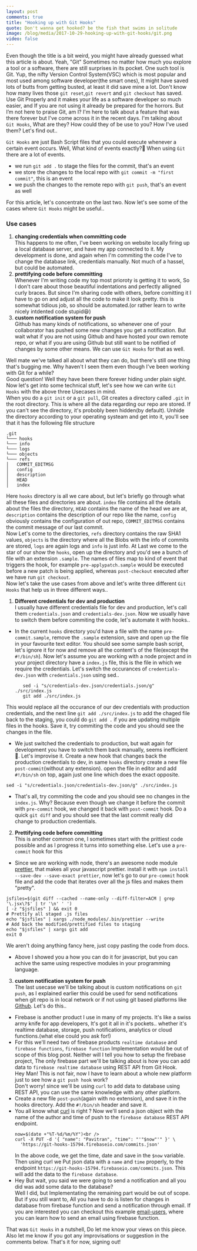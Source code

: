 ```yaml
---
layout: post
comments: true
title: "Hooking up with Git Hooks"
quote: Don't wanna get hooked? be the fish that swims in solitude
image: /blog/media/2017-10-29-hooking-up-with-git-hooks/git.png
video: false
---
```

Even though the title is a bit weird, you might have already guessed what this article is about. Yeah, "Git" Sometimes no matter how much you explore a tool or a software, there are still surprises in its pocket. One such tool is Git. Yup, the nifty Version Control System(VSC) which is most popular and most used among software developer(the smart ones), It might have saved lots of butts from getting busted, at least it did save mine a lot. Don't know how many lives those `git reset`,`git revert` and `git checkout` has saved.
Use Git Properly and it makes your life as a software developer so much easier, and If you are not using it already be prepared for the horrors. But I’m not here to praise Git, am I? I'm here to talk about a feature that was there forever but I've come across it in the recent days.
I'm talking about `Git Hooks`, What are they? How could they of be use to you? How I've used them? Let's find out..

`Git Hooks` are just Bash Script files that you could execute whenever a certain event occurs. Well, What kind of events exactly?🤔
When using `Git` there are a lot of events.    

  - we run `git add .` to stage the files for the commit, that's an event  
  - we store the changes to the local repo with `git commit -m "first commit"`, this is an event  
  - we push the changes to the remote repo with `git push`, that's an event as well

For this article, let's concentrate  on the last two. Now let's see some of the cases where `Git Hooks` might be useful..
### Use cases  
1. **changing credentials when committing code**  
 This happens to me often, I've been working on website locally firing up a local database server, and have my app connected to it. My development is done, and again when I'm commiting the code I've to change the database link, credentials manually. Not much of a hassel, but could be automated.
2. **prettifying code before committing**  
Whenever I'm writing code my top most prioroty is getting it to work, So I don't care about those beautiful indentations and perfectly alligned curly braces. But since I'm sharing code with others, before comitting it I have to go on and adjust all the code to make it look pretty. this is somewhat tidious job, so should be automated.(or rather learn to write nicely intdented code stupid😆)
3. **custom notification system for push**  
Github has many kinds of notifications, so whenever one of your collaborator has pushed some new changes you get a notification. But wait what if you are not using Github and have hosted your own remote repo, or what if you are using Github but still want to be notified of changes by some other means. We can use `Git Hooks` for that as well.

Well mate we've talked all about what  they can do, but there's still one thing that's bugging me. Why haven't I seen them even though I've been working with Git for a while?  
Good question! Well they have been there forever hiding under plain sight. Now let's get into some technical stuff, let's see how we can write `Git Hooks` with the above three Usecases in mind.  
When you do a `git init` or a `git pull`, Git creates a directory called `.git` in the root directory. This is where all the data regarding our repo are stored. If you can't see the directory, it's probobly been hidden(by default). Unhide the directory according to your operating systeam and get into it, you'll see that it has the following file structure  

```
.git
└─── hooks
└─── info
└─── logs
└─── objects
└─── refs
│   COMMIT_EDITMSG    
│   config    
│   description
│   HEAD
│   index

```  
Here `hooks` directory is all we care about, but let's briefly go through what all these files and directories are about. `index` file contains all the details about the files the directory, `HEAD` contains the name of the head we are at, `description` contains the description of our repo like the name, `config` obviously contains the configuration of out repo, `COMMIT_EDITMSG` contains the commit message of our last commit.  
Now Let's come to the directories, `refs` directory contains the raw SHA1 values, `objects` is the directory where all the Blobs with the info of commits are stored, `logs` are again logs and `info` is just info.
At Last we come to the star of our show the `hooks`, open up the directory and you'd see a bunch of file with an extension `.sample`. The names of files map to kind of event that triggers the hook, for example `pre-applypatch.sample` would be executed before a new patch is being applied, whereas `post-checkout` executed after we have run `git checkout`.  
Now let's take the use cases from above and let's write three different `Git Hooks` that help us in three different ways..    

1. **Different credentials for dev and production**  
  I usually have different credentials file for dev and production, let's call them `credentials.json` and `credentials-dev.json`. Now we usually have to switch them before commiting the code, let's automate it with hooks..  
 - In the current `hooks` directory you'd have a file with the name `pre-commit.sample`, remove the `.sample` extension, save and open up the file in your favourite text editor. You should see some sample bash script, let's ignore it for now and remove all the content's of the file(except the `#!/bin/sh`). Now let's assume you are working with a node project and in your project directory have a `index.js` file, this is the file in which we require the credentials. Let's switch the occurances of `credentials-dev.json` with `credentials.json` using sed..  
     ```
        sed -i "s/credentials-dev.json/credentials.json/g" ./src/index.js  
        git add ./src/index.js  
      ```
  This would replace all the occurance of our dev credentials with production credentials, and the next line `git add ./src/index.js` to add the chaged file back to the staging, you could do `git add .` if you are updating multiple files in the hooks. Save it, try commiting the code and you should see the changes in the file.  
 - We just switched the credentials to production, but wait again for development you have to switch them back manually, seems inefficient🤔. Let's improvise it. Create a new hook that changes back the production credentials to dev, in same `hooks` directory create a new file `post-commit`(without any extension). open the file in editor and add `#!/bin/sh` on top, again just one line which does the exact opposite.  
  ```
  sed -i "s/credentials.json/credentials-dev.json/g" ./src/index.js
  ```
 - That's all, try commiting the code and you should see no changes in the `index.js`. Why? Because even though we change it before the commit with `pre-commit` hook, we changed it back with `post-commit` hook. Do a quick `git diff` and you should see that the last commit really did change to production credentials.  

 2. **Prettifying code before committing**  
This is another common one, I sometimes start with the prittiest code possible and as I progress it turns into something else. Let's use a `pre-commit` hook for this
 - Since we are working with node, there's an awesome node module [prettier](https://github.com/prettier/prettier#option-3-bash-script), that makes all your javascript prettier. install it with `npm install --save-dev --save-exact prettier`, now let's go to our `pre-commit` hook file and add the code that iterates over all the js files and makes them "pretty".  
```
jsfiles=$(git diff --cached --name-only --diff-filter=ACM | grep '\.jsx\?$' | tr '\n' ' ')
[ -z "$jsfiles" ] && exit 0
# Prettify all staged .js files
echo "$jsfiles" | xargs ./node_modules/.bin/prettier --write
# Add back the modified/prettified files to staging
echo "$jsfiles" | xargs git add
exit 0
```
We aren't doing anything fancy here, just copy pasting the code from docs.
  - Above I showed you a how you can do it for javascript, but you can achive the same using respective modules in your programming language.

3. **custom notification system for push**  
The last usecase we'll be talking about is custom notifications on `git push`, as I explained earlier this could be used for send notifications when git repo is in local network or if not using git based platforms like [Github](https://github.com/). Let's do this..
  - Firebase is another product I use in many of my projects. It's like a swiss army knife for app developers, It's got it all in it's pockets.. whether it's realtime database, storage, push notifications, analytics or cloud functions.(what else could you ask for!)
  - For this we'll need two of firebase products `realtime database` and `firebase functions`, `firebase function` Implementation would be out of scope of this blog post. Neither will I tell you how to setup the firebase project, The only firebase part we'll be talking about is how you can add data to `firebase realtime database` using REST API from Git Hook.  
  Hey Man! This is not fair, now I have to learn about a whole new platform just to see how a `git push hook` work?  
  Don't worry! since we'll be using `curl` to add data to database using REST API, you can use the same knowledge with any other platform.
  - Create a new file `post-push`(again with no extension), and save it in the hooks directory. Add the `#!/bin/sh` header and save it.
  - You all know what [curl](https://curl.haxx.se/) is right ? Now we'll send a json object with the name of the author and time of push to the `firebase database` REST API endpoint.  
    ```
    now=$(date +"%T-%d/%m/%Y")<br />
    curl -X PUT -d '{ "name": "Pavitran", "time": "'"$now"'" }' \
      'https://git-hooks-15794.firebaseio.com/commits.json'
    ```  
    In the above code, we get the time, date and save in the `$now` variable. Then using curl we Put json data with a `name` and `time` properly, to the endpoint `https://git-hooks-15794.firebaseio.com/commits.json`. This will add the data to the `firebase database`.
  - Hey But wait, you said we were going to send a notification and all you did was add some data to the database?  
  Well I did, but Implementating the remaining part would be out of scope. But if you still want to, All you have to do is listen for changes in database from firebase function and send a notification through email. If you are interested you can checkout this example [email-users](https://github.com/firebase/functions-samples/tree/master/quickstarts/email-users), where you can learn how to send an email using firebase function.

  That was `Git Hooks` in a nutshell, Do let me know your views on this piece. Also let me know if you got any improvisations or suggestion in the comments below. That's it for now, signing out!

